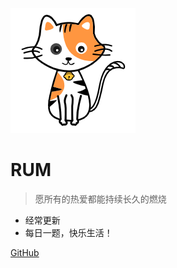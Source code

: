 ![logo](img/cat.png)
# RUM
> 愿所有的热爱都能持续长久的燃烧

* 经常更新
* 每日一题，快乐生活！

[GitHub](https://github.com/ubuntulover/)

